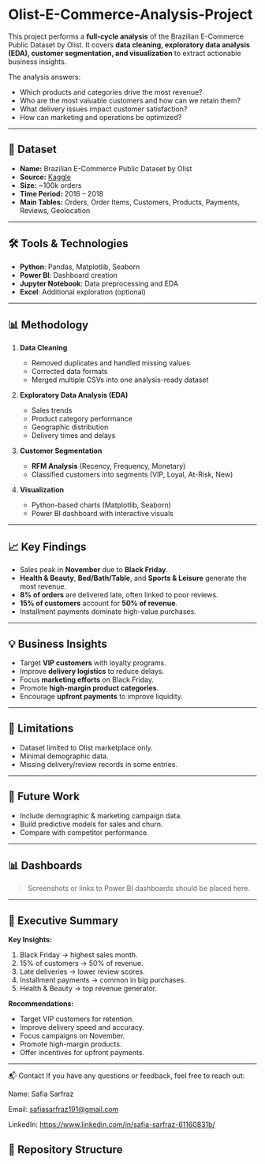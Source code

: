 # Olist-E-Commerce-Analysis-Project
This project performs a **full-cycle analysis** of the Brazilian E-Commerce Public Dataset by Olist.   It covers **data cleaning, exploratory data analysis (EDA), customer segmentation, and visualization** to extract actionable business insights.

The analysis answers:
- Which products and categories drive the most revenue?
- Who are the most valuable customers and how can we retain them?
- What delivery issues impact customer satisfaction?
- How can marketing and operations be optimized?

---

## 📂 Dataset
- **Name:** Brazilian E-Commerce Public Dataset by Olist
- **Source:** [Kaggle](https://www.kaggle.com/datasets/olistbr/brazilian-ecommerce)
- **Size:** ~100k orders
- **Time Period:** 2016 – 2018
- **Main Tables:** Orders, Order Items, Customers, Products, Payments, Reviews, Geolocation

---

## 🛠 Tools & Technologies
- **Python**: Pandas, Matplotlib, Seaborn
- **Power BI**: Dashboard creation
- **Jupyter Notebook**: Data preprocessing and EDA
- **Excel**: Additional exploration (optional)

---

## 📊 Methodology
1. **Data Cleaning**
   - Removed duplicates and handled missing values
   - Corrected data formats
   - Merged multiple CSVs into one analysis-ready dataset

2. **Exploratory Data Analysis (EDA)**
   - Sales trends
   - Product category performance
   - Geographic distribution
   - Delivery times and delays

3. **Customer Segmentation**
   - **RFM Analysis** (Recency, Frequency, Monetary)
   - Classified customers into segments (VIP, Loyal, At-Risk, New)

4. **Visualization**
   - Python-based charts (Matplotlib, Seaborn)
   - Power BI dashboard with interactive visuals

---

## 📈 Key Findings
- Sales peak in **November** due to **Black Friday**.
- **Health & Beauty**, **Bed/Bath/Table**, and **Sports & Leisure** generate the most revenue.
- **8% of orders** are delivered late, often linked to poor reviews.
- **15% of customers** account for **50% of revenue**.
- Installment payments dominate high-value purchases.

---

## 💡 Business Insights
- Target **VIP customers** with loyalty programs.
- Improve **delivery logistics** to reduce delays.
- Focus **marketing efforts** on Black Friday.
- Promote **high-margin product categories**.
- Encourage **upfront payments** to improve liquidity.

---

## 📌 Limitations
- Dataset limited to Olist marketplace only.
- Minimal demographic data.
- Missing delivery/review records in some entries.

---

## 🔮 Future Work
- Include demographic & marketing campaign data.
- Build predictive models for sales and churn.
- Compare with competitor performance.

---

## 📊 Dashboards
> Screenshots or links to Power BI dashboards should be placed here.

---

## 📜 Executive Summary
**Key Insights:**
1. Black Friday → highest sales month.
2. 15% of customers → 50% of revenue.
3. Late deliveries → lower review scores.
4. Installment payments → common in big purchases.
5. Health & Beauty → top revenue generator.

**Recommendations:**
- Target VIP customers for retention.
- Improve delivery speed and accuracy.
- Focus campaigns on November.
- Promote high-margin products.
- Offer incentives for upfront payments.

---
📬 Contact
If you have any questions or feedback, feel free to reach out:

Name: Safia Sarfraz

Email: safiasarfraz191@gmail.com

LinkedIn: https://www.linkedin.com/in/safia-sarfraz-61160831b/

## 📁 Repository Structure

